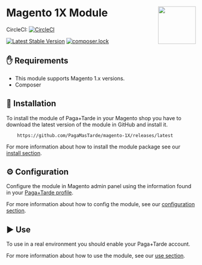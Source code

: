 # Magento 1X Module <img src="https://pagamastarde.com/img/icons/logo.svg" width="100" align="right">

CircleCI: [![CircleCI](https://circleci.com/gh/PagaMasTarde/magento-1X/tree/master.svg?style=svg)](https://circleci.com/gh/PagaMasTarde/magento-1X/tree/master)

[![Latest Stable Version](https://poser.pugx.org/pagamastarde/magento-1x/v/stable)](https://packagist.org/packages/pagamastarde/magento-1x)
[![composer.lock](https://poser.pugx.org/pagamastarde/magento-1x/composerlock)](https://packagist.org/packages/pagamastarde/magento-1x)

## :hand: Requirements
* This module supports Magento 1.x versions.
* Composer

## :floppy_disk: Installation
To install the module of Paga+Tarde in your Magento shop you have to download the 
latest version of the module in GitHub and install it.

```
    https://github.com/PagaMasTarde/magento-1X/releases/latest
```

For more information about how to install the module package see our [install section](/Documentation/install.md).

## :gear: Configuration
Configure the module in Magento admin panel using the information found in your [Paga+Tarde profile](https://bo.pagamastarde.com/shop). 

For more information about how to config the module, see our [configuration section](/Documentation/configuration.md).

## :arrow_forward: Use
To use in a real environment you should enable your Paga+Tarde account.

For more information about how to use the module, see our [use section](/Documentation/use.md).


